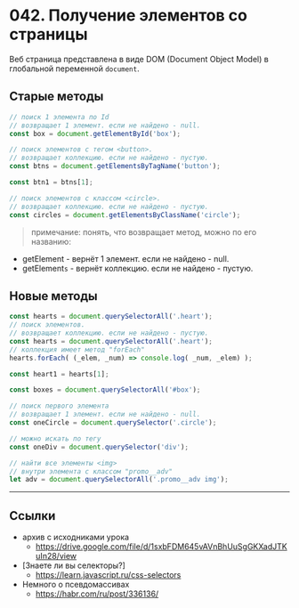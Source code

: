 # 042. Получение элементов со страницы

Веб страница представлена в виде DOM (Document Object Model) в глобальной переменной `document`.

## Старые методы
```javascript
// поиск 1 элемента по Id
// возвращает 1 элемент. если не найдено - null.
const box = document.getElementById('box');

// поиск элементов с тегом <button>.
// возвращает коллекцию. если не найдено - пустую.
const btns = document.getElementsByTagName('button'); 

const btn1 = btns[1];

// поиск элементов с классом <circle>.
// возвращает коллекцию. если не найдено - пустую.
const circles = document.getElementsByClassName('circle');
```

> примечание: понять, что возвращает метод, можно по его названию:
- getElement  - вернёт 1 элемент. если не найдено - null.
- getElement`s` - вернёт коллекцию. если не найдено - пустую.

## Новые методы
```javascript
const hearts = document.querySelectorAll('.heart');
// поиск элементов.
// возвращает коллекцию. если не найдено - пустую.
const hearts = document.querySelectorAll('.heart');
// коллекция имеет метод "forEach"
hearts.forEach( (_elem, _num) => console.log( _num, _elem) );

const heart1 = hearts[1];

const boxes = document.querySelectorAll('#box');

// поиск первого элемента
// возвращает 1 элемент. если не найдено - null.
const oneCircle = document.querySelector('.circle');

// можно искать по тегу
const oneDiv = document.querySelector('div');
```

```javascript
// найти все элементы <img>
// внутри элемента с классом "promo__adv"
let adv = document.querySelectorAll('.promo__adv img');
```

---

## Ссылки

- архив с исходниками урока
	- https://drive.google.com/file/d/1sxbFDM645vAVnBhUuSgGKXadJTKuIn28/view
- [Знаете ли вы селекторы?]
	- https://learn.javascript.ru/css-selectors
- Немного о псевдомассивах
	- https://habr.com/ru/post/336136/